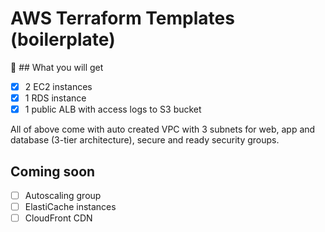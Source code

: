 # AWS Terraform Templates (boilerplate)

🚀 ## What you will get
- [x] 2 EC2 instances
- [x] 1 RDS instance
- [x] 1 public ALB with access logs to S3 bucket

All of above come with auto created VPC with 3 subnets for web, app and database (3-tier architecture), secure and ready security groups.

## Coming soon
- [ ] Autoscaling group
- [ ] ElastiCache instances
- [ ] CloudFront CDN
